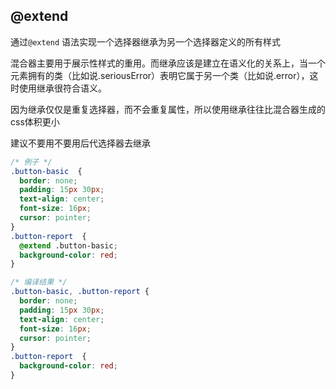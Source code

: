 
## @extend
通过`@extend` 语法实现一个选择器继承为另一个选择器定义的所有样式

混合器主要用于展示性样式的重用。而继承应该是建立在语义化的关系上，当一个元素拥有的类（比如说.seriousError）表明它属于另一个类（比如说.error），这时使用继承很符合语义。

因为继承仅仅是重复选择器，而不会重复属性，所以使用继承往往比混合器生成的css体积更小

建议不要用不要用后代选择器去继承
```css
/* 例子 */
.button-basic  {
  border: none;
  padding: 15px 30px;
  text-align: center;
  font-size: 16px;
  cursor: pointer;
}
.button-report  {
  @extend .button-basic;
  background-color: red;
}

/* 编译结果 */
.button-basic, .button-report {
  border: none;
  padding: 15px 30px;
  text-align: center;
  font-size: 16px;
  cursor: pointer;
}
.button-report  {
  background-color: red;
}
```